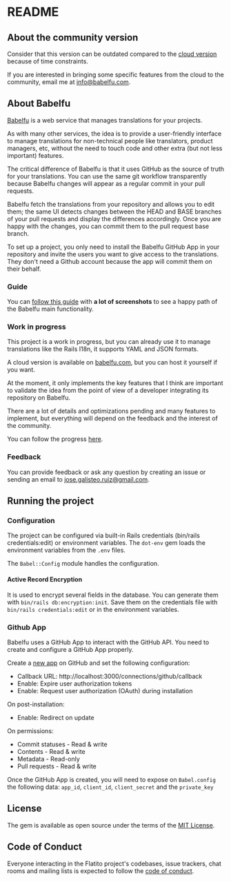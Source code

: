 # README

## About the community version

Consider that this version can be outdated compared to the [cloud version](https://babelfu.com) because of
time constraints. 

If you are interested in bringing some specific features from the cloud to the community, email me at info@babelfu.com.

## About Babelfu

[Babelfu](https://babelfu.com) is a web service that manages translations for your projects.

As with many other services, the idea is to provide a user-friendly interface to manage translations
for non-technical people like translators, product managers, etc, without the need to touch code and
other extra (but not less important) features.

The critical difference of Babelfu is that it uses GitHub as the source of truth
for your translations. You can use the same git workflow transparently
because Babelfu changes will appear as a regular commit in your pull requests.

Babelfu fetch the translations from your repository and allows you to edit them;
the same UI detects changes between the HEAD and BASE branches of your pull requests and display
the differences accordingly. Once you are happy with the changes, you can commit them to the pull request base branch.

To set up a project, you only need to install the Babelfu GitHub App in your repository and invite
the users you want to give access to the translations. They don't need a Github account because
the app will commit them on their behalf.

### Guide

You can [follow this guide](https://github.com/babelfu/babelfu-demo) with **a lot of screenshots** to see a happy path of the Babelfu main functionality.

### Work in progress

This project is a work in progress, but you can already use it to manage translations like the Rails I18n,
it supports YAML and JSON formats.

A cloud version is available on [babelfu.com](https://babelfu.com), but you can host it yourself if you want.

At the moment, it only implements the key features that I think are important to validate the idea from
the point of view of a developer integrating its repository on Babelfu.

There are a lot of details and optimizations pending and many features to implement, but everything
will depend on the feedback and the interest of the community.

You can follow the progress [here](https://github.com/orgs/babelfu/projects/4/views/7).

### Feedback

You can provide feedback or ask any question by creating an issue or sending
an email to jose.galisteo.ruiz@gmail.com.

## Running the project

### Configuration

The project can be configured via built-in Rails credentials (bin/rails credentials:edit) or
environment variables. The `dot-env` gem loads the environment variables from the `.env` files.

The `Babel::Config` module handles the configuration.

#### Active Record Encryption

It is used to encrypt several fields in the database. You can generate them with `bin/rails db:encryption:init`.
Save them on the credentials file with `bin/rails credentials:edit` or in the environment variables.

### Github App

Babelfu uses a GitHub App to interact with the GitHub API. You need to create and configure a GitHub App properly.

Create a [new app]([https://github.com/settings/apps]) on GitHub and set the following configuration:

- Callback URL: http://localhost:3000/connections/github/callback
- Enable: Expire user authorization tokens
- Enable: Request user authorization (OAuth) during installation

On post-installation:

- Enable: Redirect on update

On permissions:

- Commit statuses - Read & write
- Contents - Read & write
- Metadata - Read-only
- Pull requests - Read & write

Once the GitHub App is created, you will need to expose on `Babel.config` the following data: `app_id`, `client_id`, `client_secret` and the `private_key`

## License

The gem is available as open source under the terms of the [MIT License](https://opensource.org/licenses/MIT).

## Code of Conduct

Everyone interacting in the Flatito project's codebases, issue trackers, chat rooms and mailing lists is expected to follow the [code of conduct](https://github.com/ceritium/flatito/blob/master/CODE_OF_CONDUCT.md).
